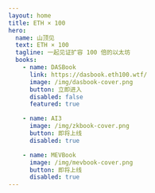```yaml
---
layout: home
title: ETH × 100
hero:
  name: 山顶见
  text: ETH × 100
  tagline: 一起见证扩容 100 倍的以太坊
  books:
    - name: DASBook
      link: https://dasbook.eth100.wtf/
      image: /img/dasbook-cover.png
      button: 立即进入
      disabled: false
      featured: true

    - name: AI3
      image: /img/zkbook-cover.png
      button: 即将上线
      disabled: true

    - name: MEVBook
      image: /img/mevbook-cover.png
      button: 即将上线
      disabled: true
---
```

